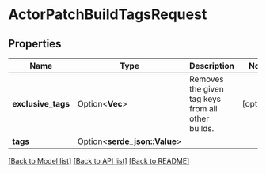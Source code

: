 # ActorPatchBuildTagsRequest

## Properties

Name | Type | Description | Notes
------------ | ------------- | ------------- | -------------
**exclusive_tags** | Option<**Vec<String>**> | Removes the given tag keys from all other builds. | [optional]
**tags** | Option<[**serde_json::Value**](.md)> |  | 

[[Back to Model list]](../README.md#documentation-for-models) [[Back to API list]](../README.md#documentation-for-api-endpoints) [[Back to README]](../README.md)


